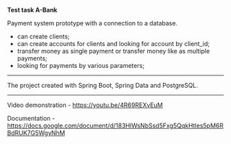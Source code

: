 
<b>Test task A-Bank</b>

Payment system prototype with a connection to a database.
- can create clients;
- can create accounts for clients and looking for account by client_id;
- transfer money as single payment or transfer money like as multiple payments;
- looking for payments by various parameters;
___________________________________
The project created with Spring Boot, Spring Data and PostgreSQL.
___________________________________

Video demonstration - https://youtu.be/4R69REXvEuM

Documentation - https://docs.google.com/document/d/183HlWsNbSsd5Fxg5QqkHtles5pM6RBdRUK7G5WgyNhM
